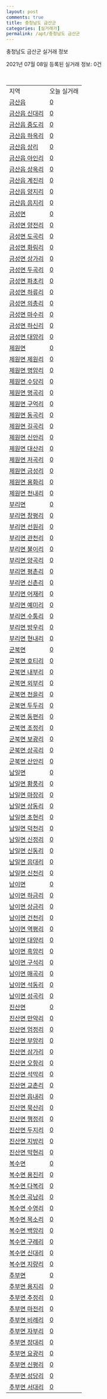 ```yaml
---
layout: post
comments: true
title: 충청남도 금산군
categories: [실거래가]
permalink: /apt/충청남도 금산군
---
```


충청남도 금산군 실거래 정보

2021년 07월 08일 등록된 실거래 정보: 0건

<script type="text/javascript">
  google.charts.load('current', {'packages':['corechart']});
  google.charts.setOnLoadCallback(drawChart);

  function drawChart() {
    var data = google.visualization.arrayToDataTable([['거래일', '매매', '전월세', '전매'], ['20-07', 21, 3, 3], ['20-08', 21, 6, 1], ['20-09', 22, 2, 5], ['20-10', 37, 8, 0], ['20-11', 26, 9, 2], ['20-12', 37, 8, 8], ['21-01', 30, 6, 5], ['21-02', 41, 12, 7], ['21-03', 39, 8, 23], ['21-04', 16, 8, 7], ['21-05', 29, 15, 5], ['21-06', 20, 7, 8], ['21-07', 1, 0, 0]]);

    var options = {
      title: '최근 유형별 거래량 추이',
      legend: { position: 'bottom' }
    };

    var chart = new google.visualization.LineChart(document.getElementById('columnchart_material'));
    chart.draw(data, (options));
  }
</script>

<div id="columnchart_material" style="width: 95%; margin-left: -35px"></div>
<br>
<table class="sortable">
  <tr>
    <td>지역</td>
    <td>오늘 실거래</td>
  </tr>

  
  <tr class="item">
    <td><a href="충청남도 금산군 금산읍">금산읍</a></td>
    <td><a href="충청남도 금산군 금산읍">0</a></td>
  </tr>
    

  <tr class="item">
    <td><a href="충청남도 금산군 금산읍 신대리">금산읍 신대리</a></td>
    <td><a href="충청남도 금산군 금산읍 신대리">0</a></td>
  </tr>
    

  <tr class="item">
    <td><a href="충청남도 금산군 금산읍 중도리">금산읍 중도리</a></td>
    <td><a href="충청남도 금산군 금산읍 중도리">0</a></td>
  </tr>
    

  <tr class="item">
    <td><a href="충청남도 금산군 금산읍 하옥리">금산읍 하옥리</a></td>
    <td><a href="충청남도 금산군 금산읍 하옥리">0</a></td>
  </tr>
    

  <tr class="item">
    <td><a href="충청남도 금산군 금산읍 상리">금산읍 상리</a></td>
    <td><a href="충청남도 금산군 금산읍 상리">0</a></td>
  </tr>
    

  <tr class="item">
    <td><a href="충청남도 금산군 금산읍 아인리">금산읍 아인리</a></td>
    <td><a href="충청남도 금산군 금산읍 아인리">0</a></td>
  </tr>
    

  <tr class="item">
    <td><a href="충청남도 금산군 금산읍 상옥리">금산읍 상옥리</a></td>
    <td><a href="충청남도 금산군 금산읍 상옥리">0</a></td>
  </tr>
    

  <tr class="item">
    <td><a href="충청남도 금산군 금산읍 계진리">금산읍 계진리</a></td>
    <td><a href="충청남도 금산군 금산읍 계진리">0</a></td>
  </tr>
    

  <tr class="item">
    <td><a href="충청남도 금산군 금산읍 양지리">금산읍 양지리</a></td>
    <td><a href="충청남도 금산군 금산읍 양지리">0</a></td>
  </tr>
    

  <tr class="item">
    <td><a href="충청남도 금산군 금산읍 음지리">금산읍 음지리</a></td>
    <td><a href="충청남도 금산군 금산읍 음지리">0</a></td>
  </tr>
    

  <tr class="item">
    <td><a href="충청남도 금산군 금성면">금성면</a></td>
    <td><a href="충청남도 금산군 금성면">0</a></td>
  </tr>
    

  <tr class="item">
    <td><a href="충청남도 금산군 금성면 양전리">금성면 양전리</a></td>
    <td><a href="충청남도 금산군 금성면 양전리">0</a></td>
  </tr>
    

  <tr class="item">
    <td><a href="충청남도 금산군 금성면 도곡리">금성면 도곡리</a></td>
    <td><a href="충청남도 금산군 금성면 도곡리">0</a></td>
  </tr>
    

  <tr class="item">
    <td><a href="충청남도 금산군 금성면 화림리">금성면 화림리</a></td>
    <td><a href="충청남도 금산군 금성면 화림리">0</a></td>
  </tr>
    

  <tr class="item">
    <td><a href="충청남도 금산군 금성면 상가리">금성면 상가리</a></td>
    <td><a href="충청남도 금산군 금성면 상가리">0</a></td>
  </tr>
    

  <tr class="item">
    <td><a href="충청남도 금산군 금성면 두곡리">금성면 두곡리</a></td>
    <td><a href="충청남도 금산군 금성면 두곡리">0</a></td>
  </tr>
    

  <tr class="item">
    <td><a href="충청남도 금산군 금성면 파초리">금성면 파초리</a></td>
    <td><a href="충청남도 금산군 금성면 파초리">0</a></td>
  </tr>
    

  <tr class="item">
    <td><a href="충청남도 금산군 금성면 하류리">금성면 하류리</a></td>
    <td><a href="충청남도 금산군 금성면 하류리">0</a></td>
  </tr>
    

  <tr class="item">
    <td><a href="충청남도 금산군 금성면 의총리">금성면 의총리</a></td>
    <td><a href="충청남도 금산군 금성면 의총리">0</a></td>
  </tr>
    

  <tr class="item">
    <td><a href="충청남도 금산군 금성면 마수리">금성면 마수리</a></td>
    <td><a href="충청남도 금산군 금성면 마수리">0</a></td>
  </tr>
    

  <tr class="item">
    <td><a href="충청남도 금산군 금성면 하신리">금성면 하신리</a></td>
    <td><a href="충청남도 금산군 금성면 하신리">0</a></td>
  </tr>
    

  <tr class="item">
    <td><a href="충청남도 금산군 금성면 대암리">금성면 대암리</a></td>
    <td><a href="충청남도 금산군 금성면 대암리">0</a></td>
  </tr>
    

  <tr class="item">
    <td><a href="충청남도 금산군 제원면">제원면</a></td>
    <td><a href="충청남도 금산군 제원면">0</a></td>
  </tr>
    

  <tr class="item">
    <td><a href="충청남도 금산군 제원면 제원리">제원면 제원리</a></td>
    <td><a href="충청남도 금산군 제원면 제원리">0</a></td>
  </tr>
    

  <tr class="item">
    <td><a href="충청남도 금산군 제원면 명암리">제원면 명암리</a></td>
    <td><a href="충청남도 금산군 제원면 명암리">0</a></td>
  </tr>
    

  <tr class="item">
    <td><a href="충청남도 금산군 제원면 수당리">제원면 수당리</a></td>
    <td><a href="충청남도 금산군 제원면 수당리">0</a></td>
  </tr>
    

  <tr class="item">
    <td><a href="충청남도 금산군 제원면 명곡리">제원면 명곡리</a></td>
    <td><a href="충청남도 금산군 제원면 명곡리">0</a></td>
  </tr>
    

  <tr class="item">
    <td><a href="충청남도 금산군 제원면 구억리">제원면 구억리</a></td>
    <td><a href="충청남도 금산군 제원면 구억리">0</a></td>
  </tr>
    

  <tr class="item">
    <td><a href="충청남도 금산군 제원면 동곡리">제원면 동곡리</a></td>
    <td><a href="충청남도 금산군 제원면 동곡리">0</a></td>
  </tr>
    

  <tr class="item">
    <td><a href="충청남도 금산군 제원면 길곡리">제원면 길곡리</a></td>
    <td><a href="충청남도 금산군 제원면 길곡리">0</a></td>
  </tr>
    

  <tr class="item">
    <td><a href="충청남도 금산군 제원면 신안리">제원면 신안리</a></td>
    <td><a href="충청남도 금산군 제원면 신안리">0</a></td>
  </tr>
    

  <tr class="item">
    <td><a href="충청남도 금산군 제원면 대산리">제원면 대산리</a></td>
    <td><a href="충청남도 금산군 제원면 대산리">0</a></td>
  </tr>
    

  <tr class="item">
    <td><a href="충청남도 금산군 제원면 저곡리">제원면 저곡리</a></td>
    <td><a href="충청남도 금산군 제원면 저곡리">0</a></td>
  </tr>
    

  <tr class="item">
    <td><a href="충청남도 금산군 제원면 금성리">제원면 금성리</a></td>
    <td><a href="충청남도 금산군 제원면 금성리">0</a></td>
  </tr>
    

  <tr class="item">
    <td><a href="충청남도 금산군 제원면 용화리">제원면 용화리</a></td>
    <td><a href="충청남도 금산군 제원면 용화리">0</a></td>
  </tr>
    

  <tr class="item">
    <td><a href="충청남도 금산군 제원면 천내리">제원면 천내리</a></td>
    <td><a href="충청남도 금산군 제원면 천내리">0</a></td>
  </tr>
    

  <tr class="item">
    <td><a href="충청남도 금산군 부리면">부리면</a></td>
    <td><a href="충청남도 금산군 부리면">0</a></td>
  </tr>
    

  <tr class="item">
    <td><a href="충청남도 금산군 부리면 창평리">부리면 창평리</a></td>
    <td><a href="충청남도 금산군 부리면 창평리">0</a></td>
  </tr>
    

  <tr class="item">
    <td><a href="충청남도 금산군 부리면 선원리">부리면 선원리</a></td>
    <td><a href="충청남도 금산군 부리면 선원리">0</a></td>
  </tr>
    

  <tr class="item">
    <td><a href="충청남도 금산군 부리면 관천리">부리면 관천리</a></td>
    <td><a href="충청남도 금산군 부리면 관천리">0</a></td>
  </tr>
    

  <tr class="item">
    <td><a href="충청남도 금산군 부리면 불이리">부리면 불이리</a></td>
    <td><a href="충청남도 금산군 부리면 불이리">0</a></td>
  </tr>
    

  <tr class="item">
    <td><a href="충청남도 금산군 부리면 양곡리">부리면 양곡리</a></td>
    <td><a href="충청남도 금산군 부리면 양곡리">0</a></td>
  </tr>
    

  <tr class="item">
    <td><a href="충청남도 금산군 부리면 평촌리">부리면 평촌리</a></td>
    <td><a href="충청남도 금산군 부리면 평촌리">0</a></td>
  </tr>
    

  <tr class="item">
    <td><a href="충청남도 금산군 부리면 신촌리">부리면 신촌리</a></td>
    <td><a href="충청남도 금산군 부리면 신촌리">0</a></td>
  </tr>
    

  <tr class="item">
    <td><a href="충청남도 금산군 부리면 어재리">부리면 어재리</a></td>
    <td><a href="충청남도 금산군 부리면 어재리">0</a></td>
  </tr>
    

  <tr class="item">
    <td><a href="충청남도 금산군 부리면 예미리">부리면 예미리</a></td>
    <td><a href="충청남도 금산군 부리면 예미리">0</a></td>
  </tr>
    

  <tr class="item">
    <td><a href="충청남도 금산군 부리면 수통리">부리면 수통리</a></td>
    <td><a href="충청남도 금산군 부리면 수통리">0</a></td>
  </tr>
    

  <tr class="item">
    <td><a href="충청남도 금산군 부리면 방우리">부리면 방우리</a></td>
    <td><a href="충청남도 금산군 부리면 방우리">0</a></td>
  </tr>
    

  <tr class="item">
    <td><a href="충청남도 금산군 부리면 현내리">부리면 현내리</a></td>
    <td><a href="충청남도 금산군 부리면 현내리">0</a></td>
  </tr>
    

  <tr class="item">
    <td><a href="충청남도 금산군 군북면">군북면</a></td>
    <td><a href="충청남도 금산군 군북면">0</a></td>
  </tr>
    

  <tr class="item">
    <td><a href="충청남도 금산군 군북면 호티리">군북면 호티리</a></td>
    <td><a href="충청남도 금산군 군북면 호티리">0</a></td>
  </tr>
    

  <tr class="item">
    <td><a href="충청남도 금산군 군북면 내부리">군북면 내부리</a></td>
    <td><a href="충청남도 금산군 군북면 내부리">0</a></td>
  </tr>
    

  <tr class="item">
    <td><a href="충청남도 금산군 군북면 외부리">군북면 외부리</a></td>
    <td><a href="충청남도 금산군 군북면 외부리">0</a></td>
  </tr>
    

  <tr class="item">
    <td><a href="충청남도 금산군 군북면 천을리">군북면 천을리</a></td>
    <td><a href="충청남도 금산군 군북면 천을리">0</a></td>
  </tr>
    

  <tr class="item">
    <td><a href="충청남도 금산군 군북면 두두리">군북면 두두리</a></td>
    <td><a href="충청남도 금산군 군북면 두두리">0</a></td>
  </tr>
    

  <tr class="item">
    <td><a href="충청남도 금산군 군북면 동편리">군북면 동편리</a></td>
    <td><a href="충청남도 금산군 군북면 동편리">0</a></td>
  </tr>
    

  <tr class="item">
    <td><a href="충청남도 금산군 군북면 조정리">군북면 조정리</a></td>
    <td><a href="충청남도 금산군 군북면 조정리">0</a></td>
  </tr>
    

  <tr class="item">
    <td><a href="충청남도 금산군 군북면 보광리">군북면 보광리</a></td>
    <td><a href="충청남도 금산군 군북면 보광리">0</a></td>
  </tr>
    

  <tr class="item">
    <td><a href="충청남도 금산군 군북면 상곡리">군북면 상곡리</a></td>
    <td><a href="충청남도 금산군 군북면 상곡리">0</a></td>
  </tr>
    

  <tr class="item">
    <td><a href="충청남도 금산군 군북면 산안리">군북면 산안리</a></td>
    <td><a href="충청남도 금산군 군북면 산안리">0</a></td>
  </tr>
    

  <tr class="item">
    <td><a href="충청남도 금산군 남일면">남일면</a></td>
    <td><a href="충청남도 금산군 남일면">0</a></td>
  </tr>
    

  <tr class="item">
    <td><a href="충청남도 금산군 남일면 황풍리">남일면 황풍리</a></td>
    <td><a href="충청남도 금산군 남일면 황풍리">0</a></td>
  </tr>
    

  <tr class="item">
    <td><a href="충청남도 금산군 남일면 마장리">남일면 마장리</a></td>
    <td><a href="충청남도 금산군 남일면 마장리">0</a></td>
  </tr>
    

  <tr class="item">
    <td><a href="충청남도 금산군 남일면 상동리">남일면 상동리</a></td>
    <td><a href="충청남도 금산군 남일면 상동리">0</a></td>
  </tr>
    

  <tr class="item">
    <td><a href="충청남도 금산군 남일면 초현리">남일면 초현리</a></td>
    <td><a href="충청남도 금산군 남일면 초현리">0</a></td>
  </tr>
    

  <tr class="item">
    <td><a href="충청남도 금산군 남일면 덕천리">남일면 덕천리</a></td>
    <td><a href="충청남도 금산군 남일면 덕천리">0</a></td>
  </tr>
    

  <tr class="item">
    <td><a href="충청남도 금산군 남일면 신정리">남일면 신정리</a></td>
    <td><a href="충청남도 금산군 남일면 신정리">0</a></td>
  </tr>
    

  <tr class="item">
    <td><a href="충청남도 금산군 남일면 신동리">남일면 신동리</a></td>
    <td><a href="충청남도 금산군 남일면 신동리">0</a></td>
  </tr>
    

  <tr class="item">
    <td><a href="충청남도 금산군 남일면 음대리">남일면 음대리</a></td>
    <td><a href="충청남도 금산군 남일면 음대리">0</a></td>
  </tr>
    

  <tr class="item">
    <td><a href="충청남도 금산군 남일면 신천리">남일면 신천리</a></td>
    <td><a href="충청남도 금산군 남일면 신천리">0</a></td>
  </tr>
    

  <tr class="item">
    <td><a href="충청남도 금산군 남이면">남이면</a></td>
    <td><a href="충청남도 금산군 남이면">0</a></td>
  </tr>
    

  <tr class="item">
    <td><a href="충청남도 금산군 남이면 하금리">남이면 하금리</a></td>
    <td><a href="충청남도 금산군 남이면 하금리">0</a></td>
  </tr>
    

  <tr class="item">
    <td><a href="충청남도 금산군 남이면 상금리">남이면 상금리</a></td>
    <td><a href="충청남도 금산군 남이면 상금리">0</a></td>
  </tr>
    

  <tr class="item">
    <td><a href="충청남도 금산군 남이면 건천리">남이면 건천리</a></td>
    <td><a href="충청남도 금산군 남이면 건천리">0</a></td>
  </tr>
    

  <tr class="item">
    <td><a href="충청남도 금산군 남이면 역평리">남이면 역평리</a></td>
    <td><a href="충청남도 금산군 남이면 역평리">0</a></td>
  </tr>
    

  <tr class="item">
    <td><a href="충청남도 금산군 남이면 대양리">남이면 대양리</a></td>
    <td><a href="충청남도 금산군 남이면 대양리">0</a></td>
  </tr>
    

  <tr class="item">
    <td><a href="충청남도 금산군 남이면 흑암리">남이면 흑암리</a></td>
    <td><a href="충청남도 금산군 남이면 흑암리">0</a></td>
  </tr>
    

  <tr class="item">
    <td><a href="충청남도 금산군 남이면 구석리">남이면 구석리</a></td>
    <td><a href="충청남도 금산군 남이면 구석리">0</a></td>
  </tr>
    

  <tr class="item">
    <td><a href="충청남도 금산군 남이면 매곡리">남이면 매곡리</a></td>
    <td><a href="충청남도 금산군 남이면 매곡리">0</a></td>
  </tr>
    

  <tr class="item">
    <td><a href="충청남도 금산군 남이면 석동리">남이면 석동리</a></td>
    <td><a href="충청남도 금산군 남이면 석동리">0</a></td>
  </tr>
    

  <tr class="item">
    <td><a href="충청남도 금산군 남이면 성곡리">남이면 성곡리</a></td>
    <td><a href="충청남도 금산군 남이면 성곡리">0</a></td>
  </tr>
    

  <tr class="item">
    <td><a href="충청남도 금산군 진산면">진산면</a></td>
    <td><a href="충청남도 금산군 진산면">0</a></td>
  </tr>
    

  <tr class="item">
    <td><a href="충청남도 금산군 진산면 만악리">진산면 만악리</a></td>
    <td><a href="충청남도 금산군 진산면 만악리">0</a></td>
  </tr>
    

  <tr class="item">
    <td><a href="충청남도 금산군 진산면 엄정리">진산면 엄정리</a></td>
    <td><a href="충청남도 금산군 진산면 엄정리">0</a></td>
  </tr>
    

  <tr class="item">
    <td><a href="충청남도 금산군 진산면 부암리">진산면 부암리</a></td>
    <td><a href="충청남도 금산군 진산면 부암리">0</a></td>
  </tr>
    

  <tr class="item">
    <td><a href="충청남도 금산군 진산면 삼가리">진산면 삼가리</a></td>
    <td><a href="충청남도 금산군 진산면 삼가리">0</a></td>
  </tr>
    

  <tr class="item">
    <td><a href="충청남도 금산군 진산면 오항리">진산면 오항리</a></td>
    <td><a href="충청남도 금산군 진산면 오항리">0</a></td>
  </tr>
    

  <tr class="item">
    <td><a href="충청남도 금산군 진산면 석막리">진산면 석막리</a></td>
    <td><a href="충청남도 금산군 진산면 석막리">0</a></td>
  </tr>
    

  <tr class="item">
    <td><a href="충청남도 금산군 진산면 교촌리">진산면 교촌리</a></td>
    <td><a href="충청남도 금산군 진산면 교촌리">0</a></td>
  </tr>
    

  <tr class="item">
    <td><a href="충청남도 금산군 진산면 읍내리">진산면 읍내리</a></td>
    <td><a href="충청남도 금산군 진산면 읍내리">0</a></td>
  </tr>
    

  <tr class="item">
    <td><a href="충청남도 금산군 진산면 묵산리">진산면 묵산리</a></td>
    <td><a href="충청남도 금산군 진산면 묵산리">0</a></td>
  </tr>
    

  <tr class="item">
    <td><a href="충청남도 금산군 진산면 행정리">진산면 행정리</a></td>
    <td><a href="충청남도 금산군 진산면 행정리">0</a></td>
  </tr>
    

  <tr class="item">
    <td><a href="충청남도 금산군 진산면 두지리">진산면 두지리</a></td>
    <td><a href="충청남도 금산군 진산면 두지리">0</a></td>
  </tr>
    

  <tr class="item">
    <td><a href="충청남도 금산군 진산면 지방리">진산면 지방리</a></td>
    <td><a href="충청남도 금산군 진산면 지방리">0</a></td>
  </tr>
    

  <tr class="item">
    <td><a href="충청남도 금산군 진산면 막현리">진산면 막현리</a></td>
    <td><a href="충청남도 금산군 진산면 막현리">0</a></td>
  </tr>
    

  <tr class="item">
    <td><a href="충청남도 금산군 복수면">복수면</a></td>
    <td><a href="충청남도 금산군 복수면">0</a></td>
  </tr>
    

  <tr class="item">
    <td><a href="충청남도 금산군 복수면 용진리">복수면 용진리</a></td>
    <td><a href="충청남도 금산군 복수면 용진리">0</a></td>
  </tr>
    

  <tr class="item">
    <td><a href="충청남도 금산군 복수면 다복리">복수면 다복리</a></td>
    <td><a href="충청남도 금산군 복수면 다복리">0</a></td>
  </tr>
    

  <tr class="item">
    <td><a href="충청남도 금산군 복수면 곡남리">복수면 곡남리</a></td>
    <td><a href="충청남도 금산군 복수면 곡남리">0</a></td>
  </tr>
    

  <tr class="item">
    <td><a href="충청남도 금산군 복수면 수영리">복수면 수영리</a></td>
    <td><a href="충청남도 금산군 복수면 수영리">0</a></td>
  </tr>
    

  <tr class="item">
    <td><a href="충청남도 금산군 복수면 목소리">복수면 목소리</a></td>
    <td><a href="충청남도 금산군 복수면 목소리">0</a></td>
  </tr>
    

  <tr class="item">
    <td><a href="충청남도 금산군 복수면 백암리">복수면 백암리</a></td>
    <td><a href="충청남도 금산군 복수면 백암리">0</a></td>
  </tr>
    

  <tr class="item">
    <td><a href="충청남도 금산군 복수면 구례리">복수면 구례리</a></td>
    <td><a href="충청남도 금산군 복수면 구례리">0</a></td>
  </tr>
    

  <tr class="item">
    <td><a href="충청남도 금산군 복수면 신대리">복수면 신대리</a></td>
    <td><a href="충청남도 금산군 복수면 신대리">0</a></td>
  </tr>
    

  <tr class="item">
    <td><a href="충청남도 금산군 복수면 지량리">복수면 지량리</a></td>
    <td><a href="충청남도 금산군 복수면 지량리">0</a></td>
  </tr>
    

  <tr class="item">
    <td><a href="충청남도 금산군 추부면">추부면</a></td>
    <td><a href="충청남도 금산군 추부면">0</a></td>
  </tr>
    

  <tr class="item">
    <td><a href="충청남도 금산군 추부면 용지리">추부면 용지리</a></td>
    <td><a href="충청남도 금산군 추부면 용지리">0</a></td>
  </tr>
    

  <tr class="item">
    <td><a href="충청남도 금산군 추부면 추정리">추부면 추정리</a></td>
    <td><a href="충청남도 금산군 추부면 추정리">0</a></td>
  </tr>
    

  <tr class="item">
    <td><a href="충청남도 금산군 추부면 마전리">추부면 마전리</a></td>
    <td><a href="충청남도 금산군 추부면 마전리">0</a></td>
  </tr>
    

  <tr class="item">
    <td><a href="충청남도 금산군 추부면 비례리">추부면 비례리</a></td>
    <td><a href="충청남도 금산군 추부면 비례리">0</a></td>
  </tr>
    

  <tr class="item">
    <td><a href="충청남도 금산군 추부면 자부리">추부면 자부리</a></td>
    <td><a href="충청남도 금산군 추부면 자부리">0</a></td>
  </tr>
    

  <tr class="item">
    <td><a href="충청남도 금산군 추부면 장대리">추부면 장대리</a></td>
    <td><a href="충청남도 금산군 추부면 장대리">0</a></td>
  </tr>
    

  <tr class="item">
    <td><a href="충청남도 금산군 추부면 요광리">추부면 요광리</a></td>
    <td><a href="충청남도 금산군 추부면 요광리">0</a></td>
  </tr>
    

  <tr class="item">
    <td><a href="충청남도 금산군 추부면 신평리">추부면 신평리</a></td>
    <td><a href="충청남도 금산군 추부면 신평리">0</a></td>
  </tr>
    

  <tr class="item">
    <td><a href="충청남도 금산군 추부면 성당리">추부면 성당리</a></td>
    <td><a href="충청남도 금산군 추부면 성당리">0</a></td>
  </tr>
    

  <tr class="item">
    <td><a href="충청남도 금산군 추부면 서대리">추부면 서대리</a></td>
    <td><a href="충청남도 금산군 추부면 서대리">0</a></td>
  </tr>
    


</table>


    
